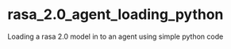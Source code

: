 # rasa_2.0_agent_loading_python
Loading a rasa 2.0  model in to an agent   using simple python code 
